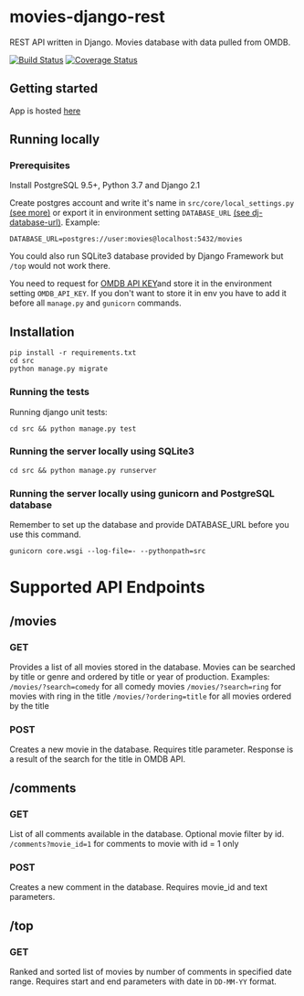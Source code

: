 # movies-django-rest

REST API written in Django. Movies database with data pulled from OMDB.

[![Build Status](https://travis-ci.com/wojtekj89/movies-django-rest.svg?branch=master)](https://travis-ci.com/wojtekj89/movies-django-rest) [![Coverage Status](https://coveralls.io/repos/github/wojtekj89/movies-django-rest/badge.svg?branch=master)](https://coveralls.io/github/wojtekj89/movies-django-rest?branch=master)

## Getting started

App is hosted [here](http://wjmovies.herokuapp.com/movies/)

## Running locally

### Prerequisites

Install PostgreSQL 9.5+, Python 3.7 and Django 2.1

Create postgres account and write it's name in `src/core/local_settings.py` [(see more)](https://docs.djangoproject.com/en/2.1/ref/settings/#databases) or export it in environment setting `DATABASE_URL` [(see dj-database-url)](https://github.com/kennethreitz/dj-database-url). Example:

```
DATABASE_URL=postgres://user:movies@localhost:5432/movies
```

You could also run SQLite3 database provided by Django Framework but `/top` would not work there.

You need to request for [OMDB API KEY](http://www.omdbapi.com/)and store it in the environment setting `OMDB_API_KEY`. If you don't want to store it in env you have to add it before all `manage.py` and `gunicorn` commands.

## Installation

```
pip install -r requirements.txt
cd src
python manage.py migrate
```

### Running the tests

Running django unit tests:

```
cd src && python manage.py test
```

### Running the server locally using SQLite3

```
cd src && python manage.py runserver
```

### Running the server locally using gunicorn and PostgreSQL database

Remember to set up the database and provide DATABASE_URL before you use this command.

```
gunicorn core.wsgi --log-file=- --pythonpath=src
```

# Supported API Endpoints

## /movies

### GET

Provides a list of all movies stored in the database.
Movies can be searched by title or genre and ordered by title or year of production.
Examples:
`/movies/?search=comedy` for all comedy movies
`/movies/?search=ring` for movies with ring in the title
`/movies/?ordering=title` for all movies ordered by the title

### POST

Creates a new movie in the database. Requires title parameter. Response is a result of the search for the title in OMDB API.

## /comments

### GET

List of all comments available in the database. Optional movie filter by id.
`/comments?movie_id=1` for comments to movie with id = 1 only

### POST

Creates a new comment in the database. Requires movie_id and text parameters.

## /top

### GET

Ranked and sorted list of movies by number of comments in specified date range. Requires start and end parameters with date in `DD-MM-YY` format.
